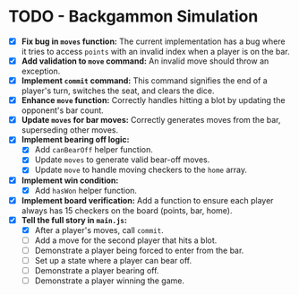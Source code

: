 # TODO - Backgammon Simulation

- [x] **Fix bug in `moves` function:** The current implementation has a bug where it tries to access `points` with an invalid index when a player is on the bar.
- [x] **Add validation to `move` command:** An invalid move should throw an exception.
- [x] **Implement `commit` command:** This command signifies the end of a player's turn, switches the seat, and clears the dice.
- [x] **Enhance `move` function:** Correctly handles hitting a blot by updating the opponent's bar count.
- [x] **Update `moves` for bar moves:** Correctly generates moves from the bar, superseding other moves.
- [x] **Implement bearing off logic:**
    - [x] Add `canBearOff` helper function.
    - [x] Update `moves` to generate valid bear-off moves.
    - [x] Update `move` to handle moving checkers to the `home` array.
- [x] **Implement win condition:**
    - [x] Add `hasWon` helper function.
- [x] **Implement board verification:** Add a function to ensure each player always has 15 checkers on the board (points, bar, home).
- [x] **Tell the full story in `main.js`:**
    - [x] After a player's moves, call `commit`.
    - [ ] Add a move for the second player that hits a blot.
    - [ ] Demonstrate a player being forced to enter from the bar.
    - [ ] Set up a state where a player can bear off.
    - [ ] Demonstrate a player bearing off.
    - [ ] Demonstrate a player winning the game.